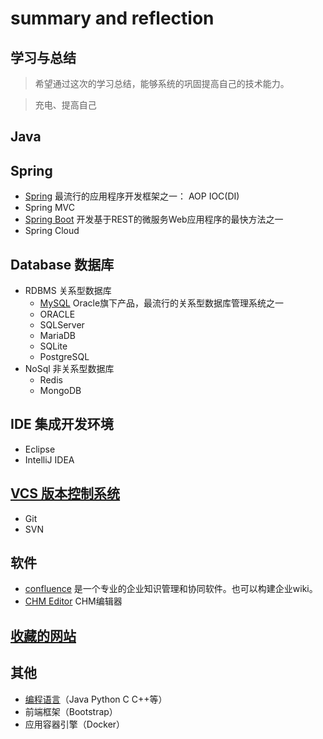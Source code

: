 # summary and reflection
## 学习与总结
> 希望通过这次的学习总结，能够系统的巩固提高自己的技术能力。

> 充电、提高自己



## Java

## Spring
- [Spring](./spring/spring.md) 最流行的应用程序开发框架之一： AOP IOC(DI)
- Spring MVC
- [Spring Boot](./spring/spring-boot.md) 开发基于REST的微服务Web应用程序的最快方法之一
- Spring Cloud

## Database 数据库
- RDBMS 关系型数据库
    - [MySQL](./database/mysql.md)  Oracle旗下产品，最流行的关系型数据库管理系统之一
    - ORACLE
    - SQLServer
    - MariaDB
    - SQLite
    - PostgreSQL
- NoSql 非关系型数据库
    - Redis
    - MongoDB

## IDE 集成开发环境
- Eclipse
- IntelliJ IDEA

## [VCS 版本控制系统](./vcs/vcs.md)
- Git
- SVN

## 软件
- [confluence](/confluence.md)  是一个专业的企业知识管理和协同软件。也可以构建企业wiki。
- [CHM Editor](/chmeditor.md)  CHM编辑器

## [收藏的网站](/website.md)

## 其他
- [编程语言](/language.md)（Java Python C C++等）
- 前端框架（Bootstrap）
- 应用容器引擎（Docker）